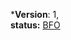 ***Version**: 1,<br>
**status:** [BFO](https://github.com/inter-frame/interfy/blob/main/version-status.md#bfobugs-fixes-only)
